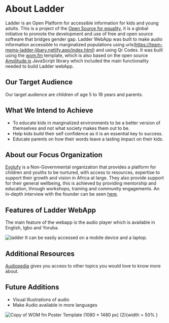 # About Ladder
Ladder is an Open Platform for accessible information for kids and young adults. This is a project of the [Open Source for equality](https://www.oseq.org/), it is a global initiative to promote the development and use of free and open source software that bridges gender gap.
	Ladder WebApp was built to make audio information accessible to marginalized populations using urls(https://team-mems-ladder-libary.netlify.app/index.html) and using Qr Codes.
	It was built using the [wom.fm](https://github.com/OSEQorg/WOM.fm-Sandbox) template, which is also based on the open source [Amplitude.js](https://521dimensions.com/open-source/amplitudejs/docs)  JavaScript library which included the main functionality needed to build Ladder webApp.

## Our Target Audience
Our target audience are children of age 5 to 18 years and parents.

## What We Intend to Achieve
* To educate kids in marginalized environments to be a better version of themselves and not what society makes them out to be.
* Help kids build their self confidence as it is an essential key to success.
* Educate parents on how their words leave a lasting impact on their kids.

## About our Focus Organization
[Evolufy](https://www.evolufyafrica.org/) is a Non-Governmental organization that provides a platform for children and youths to be nurtured, with access to resources, expertise to support their growth and vision in Africa at large. They also provide support for their general wellbeing, this is achieved by providing mentorship and education, through workshops, training and community engagements. An in-depth interview with the founder can be seen [here](https://drive.google.com/file/d/1c_Qi4Da_j168nrbeTzmRosmpJjnqcsXd/view).

## Features of Ladder WebApp
The main feature of the webapp is the audio player which is available in English, Igbo and Yoruba.

![ladder](https://user-images.githubusercontent.com/47542166/199079947-40fc09f5-9f74-48e7-9043-6edb71216d52.jpg)
It can be easily accessed on a mobile device and a laptop.

## Additional Resources
[Audiopedia](https://www.audiopedia.org/) gives you access to other topics you would love to know more about.

## Future Additions
* Visual Illustrations of audio
* Make Audio available in more languages

![Copy of WOM fm Poster Template  (1080 × 1480 px) (2)](https://user-images.githubusercontent.com/47542166/199103772-a3df4cfa-e281-4790-a519-360ff1711a74.png){width = 50% }

